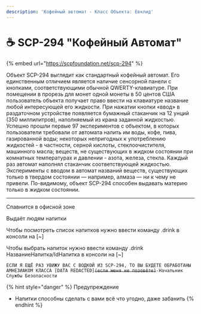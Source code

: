 ```yaml
---
description: 'Кофейный автомат - Класс Объекта: Евклид'
---
```


# ☕ SCP-294 "Кофейный Автомат"

{% embed url="https://scpfoundation.net/scp-294" %}

Объект SCP-294 выглядит как стандартный кофейный автомат. Его единственным отличием является наличие сенсорной панели с кнопками, соответствующими обычной QWERTY-клавиатуре. При помещении в прорезь для монет одной монеты в 50 центов США пользователь объекта получает право ввести на клавиатуре название любой интересующей его жидкости. При нажатии кнопки «ввод» в раздаточном устройстве появляется бумажный стаканчик на 12 унций (350 миллилитров), наполняемый из крана заданной жидкостью. Успешно прошли первые 97 экспериментов с объектом, в которых пользователи требовали от автомата налить им воды, кофе, пива, газированной воды; некоторых непригодных к употреблению жидкостей - в частности, серной кислоты, стеклоочистителя, машинного масла; веществ, не существующих в жидком состоянии при комнатных температурах и давлении - азота, железа, стекла. Каждый раз автомат наполнял стаканчик соответствующей жидкостью. Эксперименты с вводом в автомат названий веществ, существующих только в твердом состоянии — например, алмаза — ни к чему не привели. По-видимому, объект SCP-294 способен выдавать материю только в жидком состоянии.

***

Спавнится в офисной зоне&#x20;

Выдаёт людям напитки&#x20;

Чтобы посмотреть список напитков нужно ввести команду .drink в консоли на \[\~]&#x20;

Чтобы выбрать напиток нужно ввести команду .drink НазваниеНапитка/IdНапитка в консоли на \[\~]

`ЕСЛИ Я ЕЩЁ РАЗ УВИЖУ ВАС С ВОДКОЙ ИЗ SCP-294, ТО ВЫ БУДЕТЕ ОБРАБОТАНЫ АМНЕЗИАКОМ КЛАССА [DATA REDACTED]`~~`(если меня не позовёте)`~~`-Начальник Службы Безопасности`

{% hint style="danger" %}
Предупреждение

* Напитки способны сделать с вами всё что угодно, даже забанить
{% endhint %}

